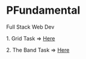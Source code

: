 # PFundamental
Full Stack Web Dev
<div>
  <p>1. Grid Task => <a href="FrontEnd/day 2/exercise2.html">Here</a></p>
  <p>2. The Band Task => <a href="./FrontEnd/day 2/exercise/index.html">Here</a></p>
</div>
